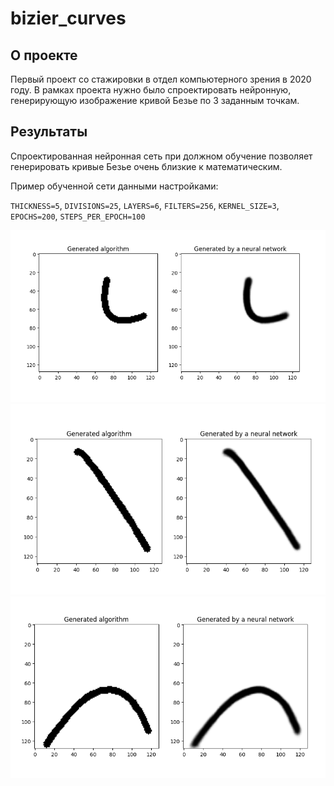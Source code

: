 # bizier_curves

## О проекте
Первый проект со стажировки в отдел компьютерного зрения в 2020 году. 
В рамках проекта нужно было спроектировать нейронную, генерирующую изображение кривой Безье по 3 заданным точкам.


## Результаты
Спроектированная нейронная сеть при должном обучение позволяет генерировать 
кривые Безье очень близкие к математическим. 


Пример обученной сети данными настройками:

`THICKNESS=5`, `DIVISIONS=25`, `LAYERS=6`, `FILTERS=256`, `KERNEL_SIZE=3`, `EPOCHS=200`, `STEPS_PER_EPOCH=100`

![Результаты обучения в 200 эпох](example_1.png)
![Результаты обучения в 200 эпох](example_2.png)
![Результаты обучения в 200 эпох](example_3.png)


